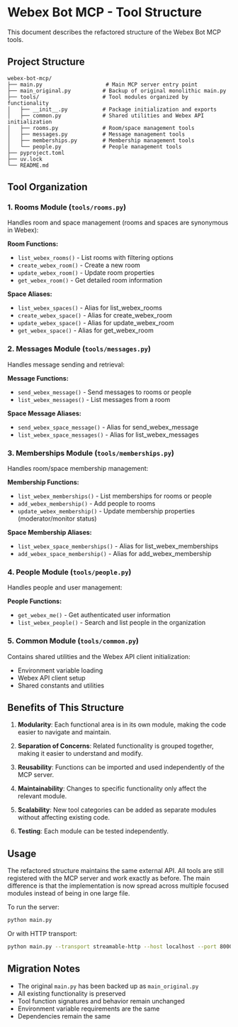 # Webex Bot MCP - Tool Structure

This document describes the refactored structure of the Webex Bot MCP tools.

## Project Structure

```
webex-bot-mcp/
├── main.py                    # Main MCP server entry point
├── main_original.py          # Backup of original monolithic main.py
├── tools/                    # Tool modules organized by functionality
│   ├── __init__.py           # Package initialization and exports
│   ├── common.py             # Shared utilities and Webex API initialization
│   ├── rooms.py              # Room/space management tools
│   ├── messages.py           # Message management tools
│   ├── memberships.py        # Membership management tools
│   └── people.py             # People management tools
├── pyproject.toml
├── uv.lock
└── README.md
```

## Tool Organization

### 1. Rooms Module (`tools/rooms.py`)
Handles room and space management (rooms and spaces are synonymous in Webex):

**Room Functions:**
- `list_webex_rooms()` - List rooms with filtering options
- `create_webex_room()` - Create a new room
- `update_webex_room()` - Update room properties
- `get_webex_room()` - Get detailed room information

**Space Aliases:**
- `list_webex_spaces()` - Alias for list_webex_rooms
- `create_webex_space()` - Alias for create_webex_room
- `update_webex_space()` - Alias for update_webex_room
- `get_webex_space()` - Alias for get_webex_room

### 2. Messages Module (`tools/messages.py`)
Handles message sending and retrieval:

**Message Functions:**
- `send_webex_message()` - Send messages to rooms or people
- `list_webex_messages()` - List messages from a room

**Space Message Aliases:**
- `send_webex_space_message()` - Alias for send_webex_message
- `list_webex_space_messages()` - Alias for list_webex_messages

### 3. Memberships Module (`tools/memberships.py`)
Handles room/space membership management:

**Membership Functions:**
- `list_webex_memberships()` - List memberships for rooms or people
- `add_webex_membership()` - Add people to rooms
- `update_webex_membership()` - Update membership properties (moderator/monitor status)

**Space Membership Aliases:**
- `list_webex_space_memberships()` - Alias for list_webex_memberships
- `add_webex_space_membership()` - Alias for add_webex_membership

### 4. People Module (`tools/people.py`)
Handles people and user management:

**People Functions:**
- `get_webex_me()` - Get authenticated user information
- `list_webex_people()` - Search and list people in the organization

### 5. Common Module (`tools/common.py`)
Contains shared utilities and the Webex API client initialization:
- Environment variable loading
- Webex API client setup
- Shared constants and utilities

## Benefits of This Structure

1. **Modularity**: Each functional area is in its own module, making the code easier to navigate and maintain.

2. **Separation of Concerns**: Related functionality is grouped together, making it easier to understand and modify.

3. **Reusability**: Functions can be imported and used independently of the MCP server.

4. **Maintainability**: Changes to specific functionality only affect the relevant module.

5. **Scalability**: New tool categories can be added as separate modules without affecting existing code.

6. **Testing**: Each module can be tested independently.

## Usage

The refactored structure maintains the same external API. All tools are still registered with the MCP server and work exactly as before. The main difference is that the implementation is now spread across multiple focused modules instead of being in one large file.

To run the server:

```bash
python main.py
```

Or with HTTP transport:

```bash
python main.py --transport streamable-http --host localhost --port 8000
```

## Migration Notes

- The original `main.py` has been backed up as `main_original.py`
- All existing functionality is preserved
- Tool function signatures and behavior remain unchanged
- Environment variable requirements are the same
- Dependencies remain the same
